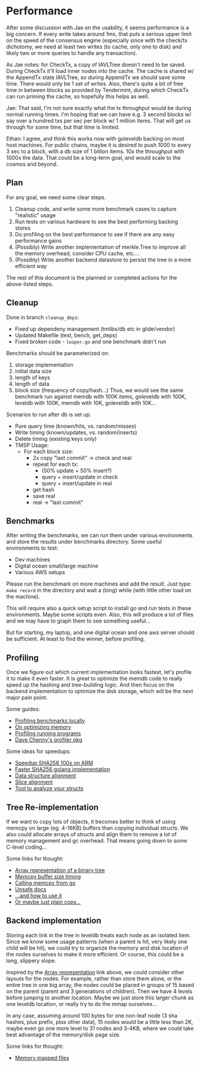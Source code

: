# Performance

After some discussion with Jae on the usability, it seems performance is a big
concern. If every write takes around 1ms, that puts a serious upper limit on the
speed of the consensus engine (especially since with the check/tx dichotomy, we
need at least two writes (to cache, only one to disk) and likely two or more
queries to handle any transaction).

As Jae notes: for CheckTx, a copy of IAVLTree doesn't need to be saved. During
CheckTx it'll load inner nodes into the cache. The cache is shared w/ the
AppendTx state IAVLTree, so during AppendTx we should save some time. There
would only be 1 set of writes. Also, there's quite a bit of free time in between
blocks as provided by Tendermint, during which CheckTx can run priming the
cache, so hopefully this helps as well.

Jae: That said, I'm not sure exactly what the tx throughput would be during
normal running times. I'm hoping that we can have e.g. 3 second blocks w/ say
over a hundred txs per sec per block w/ 1 million items. That will get us
through for some time, but that time is limited.

Ethan: I agree, and think this works now with goleveldb backing on most host
machines. For public chains, maybe it is desired to push 1000 tx every 3 sec to
a block, with a db size of 1 billion items. 10x the throughput with 1000x the
data. That could be a long-term goal, and would scale to the cosmos and beyond.

## Plan

For any goal, we need some clear steps.

1. Cleanup code, and write some more benchmark cases to capture "realistic"
   usage
2. Run tests on various hardware to see the best performing backing stores
3. Do profiling on the best performance to see if there are any easy performance
   gains
4. (Possibly) Write another implementation of merkle.Tree to improve all the
   memory overhead, consider CPU cache, etc....
5. (Possibly) Write another backend datastore to persist the tree in a more
   efficient way

The rest of this document is the planned or completed actions for the
above-listed steps.

## Cleanup

Done in branch `cleanup_deps`:

- Fixed up dependeny management (tmlibs/db etc in glide/vendor)
- Updated Makefile (test, bench, get_deps)
- Fixed broken code - `looper.go` and one benchmark didn't run

Benchmarks should be parameterized on:

1. storage implementation
2. initial data size
3. length of keys
4. length of data
5. block size (frequency of copy/hash...) Thus, we would see the same benchmark
   run against memdb with 100K items, goleveldb with 100K, leveldb with 100K,
   memdb with 10K, goleveldb with 10K...

Scenarios to run after db is set up.

- Pure query time (known/hits, vs. random/misses)
- Write timing (known/updates, vs. random/inserts)
- Delete timing (existing keys only)
- TMSP Usage:
  - For each block size:
    - 2x copy "last commit" -> check and real
    - repeat for each tx:
      - (50% update + 50% insert?)
      - query + insert/update in check
      - query + insert/update in real
    - get hash
    - save real
    - real -> "last commit"

## Benchmarks

After writing the benchmarks, we can run them under various environments and
store the results under benchmarks directory. Some useful environments to test:

- Dev machines
- Digital ocean small/large machine
- Various AWS setups

Please run the benchmark on more machines and add the result. Just type:
`make record` in the directory and wait a (long) while (with little other load
on the machine).

This will require also a quick setup script to install go and run tests in these
environments. Maybe some scripts even. Also, this will produce a lot of files
and we may have to graph them to see something useful...

But for starting, my laptop, and one digital ocean and one aws server should be
sufficient. At least to find the winner, before profiling.

## Profiling

Once we figure out which current implementation looks fastest, let's profile it
to make it even faster. It is great to optimize the memdb code to really speed
up the hashing and tree-building logic. And then focus on the backend
implementation to optimize the disk storage, which will be the next major pain
point.

Some guides:

- [Profiling benchmarks locally](https://medium.com/@hackintoshrao/daily-code-optimization-using-benchmarks-and-profiling-in-golang-gophercon-india-2016-talk-874c8b4dc3c5#.jmnd8w2qr)
- [On optimizing memory](https://signalfx.com/blog/a-pattern-for-optimizing-go-2/)
- [Profiling running programs](http://blog.ralch.com/tutorial/golang-performance-and-memory-analysis/)
- [Dave Chenny's profiler pkg](https://github.com/pkg/profile)

Some ideas for speedups:

- [Speedup SHA256 100x on ARM](https://blog.minio.io/accelerating-sha256-by-100x-in-golang-on-arm-1517225f5ff4#.pybt7bb3w)
- [Faster SHA256 golang implementation](https://github.com/minio/sha256-simd)
- [Data structure alignment](http://stackoverflow.com/questions/39063530/optimising-datastructure-word-alignment-padding-in-golang)
- [Slice alignment](http://blog.chewxy.com/2016/07/25/on-the-memory-alignment-of-go-slice-values/)
- [Tool to analyze your structs](https://github.com/dominikh/go-structlayout)

## Tree Re-implementation

If we want to copy lots of objects, it becomes better to think of using memcpy
on large (eg. 4-16KB) buffers than copying individual structs. We also could
allocate arrays of structs and align them to remove a lot of memory management
and gc overhead. That means going down to some C-level coding...

Some links for thought:

- [Array representation of a binary tree](http://www.cse.hut.fi/en/research/SVG/TRAKLA2/tutorials/heap_tutorial/taulukkona.html)
- [Memcpy buffer size timing](http://stackoverflow.com/questions/21038965/why-does-the-speed-of-memcpy-drop-dramatically-every-4kb)
- [Calling memcpy from go](https://github.com/jsgilmore/shm/blob/master/memcpy.go)
- [Unsafe docs](https://godoc.org/unsafe)
- [...and how to use it](https://copyninja.info/blog/workaround-gotypesystems.html)
- [Or maybe just plain copy...](https://godoc.org/builtin#copy)

## Backend implementation

Storing each link in the tree in leveldb treats each node as an isolated item.
Since we know some usage patterns (when a parent is hit, very likely one child
will be hit), we could try to organize the memory and disk location of the nodes
ourselves to make it more efficient. Or course, this could be a long, slippery
slope.

Inspired by the
[Array representation](http://www.cse.hut.fi/en/research/SVG/TRAKLA2/tutorials/heap_tutorial/taulukkona.html)
link above, we could consider other layouts for the nodes. For example, rather
than store them alone, or the entire tree in one big array, the nodes could be
placed in groups of 15 based on the parent (parent and 3 generations of
children). Then we have 4 levels before jumping to another location. Maybe we
just store this larger chunk as one leveldb location, or really try to do the
mmap ourselves...

In any case, assuming around 100 bytes for one non-leaf node (3 sha hashes, plus
prefix, plus other data), 15 nodes would be a little less than 2K, maybe even go
one more level to 31 nodes and 3-4KB, where we could take best advantage of the
memory/disk page size.

Some links for thought:

- [Memory mapped files](https://github.com/edsrzf/mmap-go)
